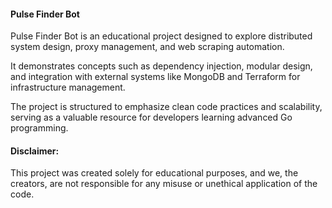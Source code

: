 #### Pulse Finder Bot

Pulse Finder Bot is an educational project designed to explore distributed system design, proxy management, and web scraping automation.

It demonstrates concepts such as dependency injection, modular design, and integration with external systems like MongoDB
and Terraform for infrastructure management.

The project is structured to emphasize clean code practices and scalability, serving as a valuable resource for developers learning advanced Go programming.


#### Disclaimer: 
This project was created solely for educational purposes, and we, the creators, are not responsible for any misuse or unethical application of the code.
